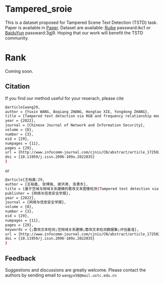 # Tampered_sroie
This is a dataset proposed for Tampered Scene Text Detection (TSTD) task. Paper is available in [Paper](http://www.infocomm-journal.com/cjnis/CN/10.11959/j.issn.2096-109x.2022035). Dataset are available: [Ruike](https://rec.ustc.edu.cn/share/1c7a3910-da45-11ec-8f67-b9fab9728d69) passward:ikc1 or [BaiduYun](https://pan.baidu.com/s/1N4YeqBMHMdOBKD3KOrI35Q) passward:3gj9. Hoping that our work will benefit the TSTD community.

# Rank
Coming soon.

## Citation
If you find our method useful for your reserach, please cite
```bash
@article{wang29,
author = {Yuxin WANG, Boqiang ZHANG, Hongtao XIE, Yongdong ZHANG},
title = {Tampered text detection via RGB and frequency relationship modeling},
year = {2022},
journal = {Chinese Journal of Network and Information Security},
volume = {8},
number = {3},
eid = {29},
numpages = {11},
pages = {29},
url = {http://www.infocomm-journal.com/cjnis/CN/abstract/article_172502.shtml},
doi = {10.11959/j.issn.2096-109x.2022035}
}    
```
or
```bash
@article{王裕鑫:29,
author = {王裕鑫, 张博强, 谢洪涛, 张勇东},
title = {基于空域与频域关系建模的篡改文本图像检测(Tampered text detection via RGB and frequency relationship modeling)},
publisher = {网络与信息安全学报},
year = {2022},
journal = {网络与信息安全学报},
volume = {8},
number = {3},
eid = {29},
numpages = {11},
pages = {29},
keywords = {;篡改文本检测;空频域关系建模;篡改文本检测数据集;评估基准},
url = {http://www.infocomm-journal.com/cjnis/CN/abstract/article_172502.shtml},
doi = {10.11959/j.issn.2096-109x.2022035}
}    
```
## Feedback
Suggestions and discussions are greatly welcome. Please contact the authors by sending email to ```wangyx58@mail.ustc.edu.cn```
